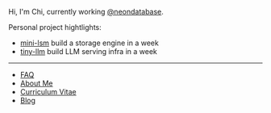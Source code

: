 Hi, I'm Chi, currently working [@neondatabase](https://github.com/neondatabase).

Personal project hightlights:

- [mini-lsm](https://github.com/skyzh/mini-lsm) build a storage engine in a week
- [tiny-llm](https://github.com/skyzh/tiny-llm) build LLM serving infra in a week

<!--
Fuku Tea closing on August...
- You can sponsor me to build better database systems, craft wonderful education materials, and explore how the Rust programming language fits in the database world.
- ... by buying me [bubble tea in Pittsburgh](https://www.toasttab.com/fuku-tea/giftcards), which makes me productive when coding.
-->

---

* [FAQ](https://www.skyzh.dev)
* [About Me](https://www.skyzh.dev/pages/about/)
* [Curriculum Vitae](https://skyzh.github.io/files/cv.pdf)
* [Blog](https://www.skyzh.dev/blog)
